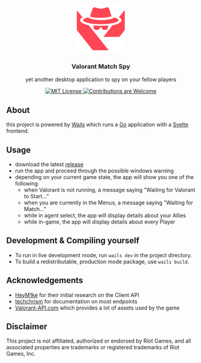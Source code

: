 <p align="center" style="text-align: center">
  <a href="https://github.com/LukenSkyne/Valorant-Match-Spy">
    <img src="assets/vms-logo.png" alt="Logo" width="128" height="128">
  </a>
</p>

<h3 align="center">Valorant Match Spy</h3>
<p align="center">
    yet another desktop application to spy on your fellow players
</p>

<p align="center">
  <a href="https://github.com/LukenSkyne/Valorant-Match-Spy/blob/main/LICENSE">
    <img alt="MIT License" src="https://img.shields.io/github/license/LukenSkyne/Valorant-Match-Spy">
  </a>
  <a href="https://github.com/LukenSkyne/Valorant-Match-Spy/issues">
    <img alt="Contributions are Welcome" src="https://img.shields.io/badge/contributions-welcome-brightgreen.svg?style=flat" />
  </a>
</p>

## About

this project is powered by [Wails](https://wails.io/docs/gettingstarted/installation)
which runs a [Go](https://go.dev/) application with a [Svelte](https://svelte.dev/) frontend.

## Usage

* download the latest [release](https://github.com/LukenSkyne/Valorant-Match-Spy/releases/latest)
* run the app and proceed through the possible windows warning
* depending on your current game state, the app will show you one of the following:
  * when Valorant is not running, a message saying "Waiting for Valorant to Start..."
  * when you are currently in the Menus, a message saying "Waiting for Match..."
  * while in agent select, the app will display details about your Allies
  * while in-game, the app will display details about every Player

## Development & Compiling yourself

* To run in live development mode, run `wails dev` in the project directory.
* To build a redistributable, production mode package, use `wails build`.

## Acknowledgements

* [HeyM1ke](https://github.com/HeyM1ke/ValorantClientAPI) for their initial research on the Client API
* [techchrism](https://github.com/techchrism/valorant-api-docs) for documentation on most endpoints
* [Valorant-API.com](https://valorant-api.com/) which provides a lot of assets used by the game

## Disclaimer

This project is not affiliated, authorized or endorsed by Riot Games, and all associated properties are trademarks or registered trademarks of Riot Games, Inc.
